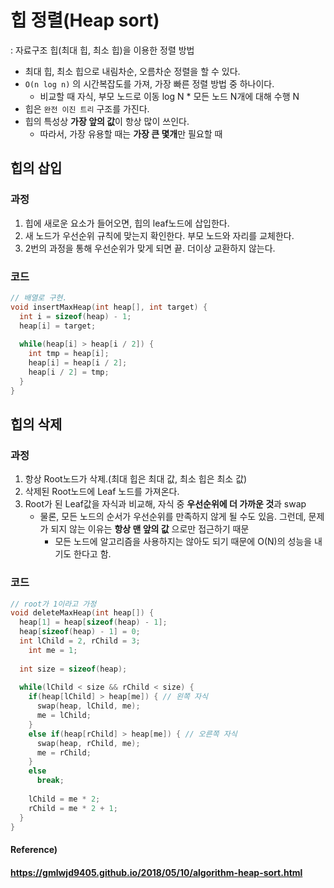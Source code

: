 # 힙 정렬(Heap sort)

: 자료구조 힙(최대 힙, 최소 힙)을 이용한 정렬 방법

* 최대 힙, 최소 힙으로 내림차순, 오름차순 정렬을 할 수 있다.
* `O(n log n)` 의 시간복잡도를 가져, 가장 빠른 정렬 방법 중 하나이다.
  * 비교할 때 자식, 부모 노드로 이동 log N * 모든 노드 N개에 대해 수행 N
* 힙은 `완전 이진 트리` 구조를 가진다.
* 힙의 특성상 **가장 앞의 값**이 항상 많이 쓰인다.
  * 따라서, 가장 유용할 때는 **가장 큰 몇개**만 필요할 때



## 힙의 삽입



### 과정

1. 힙에 새로운 요소가 들어오면, 힙의 leaf노드에 삽입한다.
2. 새 노드가 우선순위 규칙에 맞는지 확인한다. 부모 노드와 자리를 교체한다.
3. 2번의 과정을 통해 우선순위가 맞게 되면 끝. 더이상 교환하지 않는다.



### 코드

```c++
// 배열로 구현.
void insertMaxHeap(int heap[], int target) {
  int i = sizeof(heap) - 1;
  heap[i] = target;
  
  while(heap[i] > heap[i / 2]) {
    int tmp = heap[i];
    heap[i] = heap[i / 2];
    heap[i / 2] = tmp;
  }
}
```



## 힙의 삭제



### 과정

1. 항상 Root노드가 삭제.(최대 힙은 최대 값, 최소 힙은 최소 값)
2. 삭제된 Root노드에 Leaf 노드를 가져온다.
3. Root가 된 Leaf값을 자식과 비교해, 자식 중 **우선순위에 더 가까운 것**과 swap
   * 물론, 모든 노드의 순서가 우선순위를 만족하지 않게 될 수도 있음. 그런데, 문제가 되지 않는 이유는 **항상 맨 앞의 값** 으로만 접근하기 때문
     * 모든 노드에 알고리즘을 사용하지는 않아도 되기 때문에 O(N)의 성능을 내기도 한다고 함.



### 코드

```c++
// root가 1이라고 가정
void deleteMaxHeap(int heap[]) {
  heap[1] = heap[sizeof(heap) - 1];
  heap[sizeof(heap) - 1] = 0;
  int lChild = 2, rChild = 3;
 	int me = 1;
  
  int size = sizeof(heap);
    
  while(lChild < size && rChild < size) {
    if(heap[lChild] > heap[me]) { // 왼쪽 자식
      swap(heap, lChild, me);
      me = lChild;
    }
    else if(heap[rChild] > heap[me]) { // 오른쪽 자식
      swap(heap, rChild, me);
      me = rChild;
    }
    else
      break;
    
    lChild = me * 2;
    rChild = me * 2 + 1;
  }
}
```





#### Reference)

#### https://gmlwjd9405.github.io/2018/05/10/algorithm-heap-sort.html
